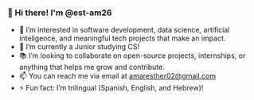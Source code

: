 ### 👋 Hi there! I'm @est-am26

- 👀 I’m interested in software development, data science, artificial inteligence, and meaningful tech projects that make an impact.
- 🌱 I’m currently a Junior studying CS! 
- 📚 I’m looking to collaborate on open-source projects, internships, or anything that helps me grow and contribute.
- 📫 You can reach me via email at amaresther02@gmail.com
- ⚡ Fun fact: I’m trilingual (Spanish, English, and Hebrew)!

<!---
est-am26/est-am26 is a ✨ special ✨ repository because its `README.md` (this file) appears on your GitHub profile.
You can click the Preview link to take a look at your changes.
--->
